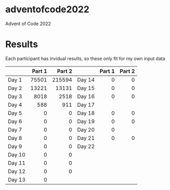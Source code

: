 # adventofcode2022
Advent of Code 2022

# Results

Each participant has invidual results, so these only fit for my own input data

|        | Part 1 | Part 2 |        | Part 1 | Part 2 |
|--------|-------:|-------:|--------|-------:|-------:|
| Day 1  |  75501 | 215594 | Day 14 |      0 |      0 |
| Day 2  |  13221 |  13131 | Day 15 |      0 |      0 |
| Day 3  |   8018 |   2518 | Day 16 |      0 |      0 |
| Day 4  |    588 |    911 | Day 17 |        |        |
| Day 5  |      0 |      0 | Day 18 |      0 |      0 |
| Day 6  |      0 |      0 | Day 19 |      0 |      0 |
| Day 7  |      0 |      0 | Day 20 |      0 |        |
| Day 8  |      0 |      0 | Day 21 |      0 |      0 |
| Day 9  |      0 |      0 | Day 22 |
| Day 10 |      0 |      0 |
| Day 11 |      0 |      0 |
| Day 12 |      0 |      0 |
| Day 13 |      0 |        |
